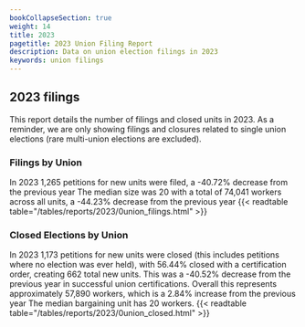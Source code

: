 ```yaml
---
bookCollapseSection: true
weight: 14
title: 2023
pagetitle: 2023 Union Filing Report
description: Data on union election filings in 2023
keywords: union filings
---
```


## 2023 filings

This report details the number of filings and closed units in 2023. As a reminder, we are only showing filings and closures related to single union elections (rare multi-union elections are excluded).

### Filings by Union
In 2023 1,265 petitions for new units were filed, a -40.72% decrease from the previous year The median size was 20 with a total of 74,041 workers across all units, a -44.23% decrease from the previous year
{{< readtable table="/tables/reports/2023/0union_filings.html" >}}

### Closed Elections by Union
In 2023 1,173 petitions for new units were closed (this includes petitions where no election was ever held), with 56.44% closed with a certification order, creating 662 total new units. This was a -40.52% decrease from the previous year in successful union certifications. Overall this represents approximately 57,890 workers, which is a 2.84% increase from the previous year The median bargaining unit has 20 workers.
{{< readtable table="/tables/reports/2023/0union_closed.html" >}}
